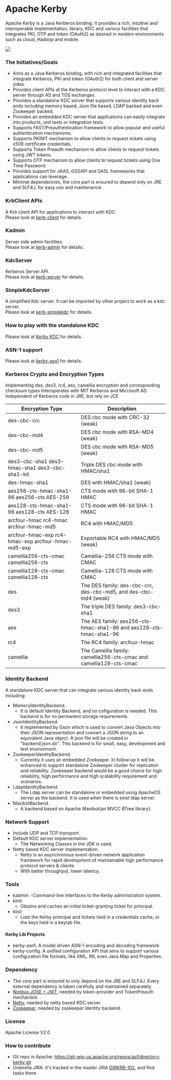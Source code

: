 Apache Kerby
============

Apache Kerby is a Java Kerberos binding. It provides a rich, intuitive and interoperable implementation, library, KDC and various facilities that integrates PKI, OTP and token (OAuth2) as desired in modern environments such as cloud, Hadoop and mobile.

![](https://github.com/apache/directory-kerby/blob/master/docs/logo/logo.png)

### The Initiatives/Goals 
- Aims as a Java Kerberos binding, with rich and integrated facilities that integrate Kerberos, PKI and token (OAuth2) for both client and server sides.
- Provides client APIs at the Kerberos protocol level to interact with a KDC server through AS and TGS exchanges.
- Provides a standalone KDC server that supports various identity back ends including memory based, Json file based, LDAP backed and even Zookeeper backed.
- Provides an embedded KDC server that applications can easily integrate into products, unit tests or integration tests.
- Supports FAST/Preauthentication framework to allow popular and useful authentication mechanisms.
- Supports PKINIT mechanism to allow clients to request tickets using x509 certificate credentials.
- Supports Token Preauth mechanism to allow clients to request tickets using JWT tokens.
- Supports OTP mechanism to allow clients to request tickets using One Time Password.
- Provides support for JAAS, GSSAPI and SASL frameworks that applications can leverage.
- Minimal dependencies, the core part is ensured to depend only on JRE and SLF4J, for easy use and maintenance.

### KrbClient APIs
A Krb client API for applications to interact with KDC.  
Please look at [kerb-client](kerby-kerb/kerb-client/README.md) for details.

### Kadmin
Server side admin facilities.  
Please look at [kerb-admin](kerby-kerb/kerb-admin/README.md) for details.

### KdcServer
Kerberos Server API.  
Please look at [kerb-server](kerby-kerb/kerb-server/README.md) for details.

### SimpleKdcServer
A simplified Kdc server. It can be imported by other project to work as a kdc server.  
Please look at [kerb-simplekdc](kerby-kerb/kerb-simplekdc/README.md) for details.

### How to play with the standalone KDC
Please look at [Kerby KDC](kerby-dist/README.md) for details.

### ASN-1 support
Please look at [kerby-asn1](kerby-asn1/) for details.

### Kerberos Crypto and Encryption Types
Implementing des, des3, rc4, aes, camellia encryption and corresponding checksum types
Interoperates with MIT Kerberos and Microsoft AD
Independent of Kerberos code in JRE, but rely on JCE

| Encryption Type | Description |
| --------------- | ----------- |
| des-cbc-crc | DES cbc mode with CRC-32 (weak) |
| des-cbc-md4 | DES cbc mode with RSA-MD4 (weak) |
| des-cbc-md5 |	DES cbc mode with RSA-MD5 (weak) |
| des3-cbc-sha1 des3-hmac-sha1 des3-cbc-sha1-kd |	Triple DES cbc mode with HMAC/sha1 |
| des-hmac-sha1 |	DES with HMAC/sha1 (weak) |
| aes256-cts-hmac-sha1-96 aes256-cts AES-256 	| CTS mode with 96-bit SHA-1 HMAC |
| aes128-cts-hmac-sha1-96 aes128-cts AES-128 	| CTS mode with 96-bit SHA-1 HMAC |
| arcfour-hmac rc4-hmac arcfour-hmac-md5 |	RC4 with HMAC/MD5 |
| arcfour-hmac-exp rc4-hmac-exp arcfour-hmac-md5-exp |	Exportable RC4 with HMAC/MD5 (weak) |
| camellia256-cts-cmac camellia256-cts |	Camellia-256 CTS mode with CMAC |
| camellia128-cts-cmac camellia128-cts |	Camellia-128 CTS mode with CMAC |
| des |	The DES family: des-cbc-crc, des-cbc-md5, and des-cbc-md4 (weak) |
| des3 |	The triple DES family: des3-cbc-sha1 |
| aes |	The AES family: aes256-cts-hmac-sha1-96 and aes128-cts-hmac-sha1-96 |
| rc4 |	The RC4 family: arcfour-hmac |
| camellia | The Camellia family: camellia256-cts-cmac and camellia128-cts-cmac |

### Identity Backend
A standalone KDC server that can integrate various identity back ends including:
- MemoryIdentityBackend.
  - It is default Identity Backend, and no cofiguration is needed. This backend is for no permanent storage requirements.
- JsonIdentityBackend.
  - It implemented by Gson which is used to convert Java Objects into their JSON representation and convert a JSON string to an equivalent Java object. A json file will be created in "backend.json.dir". This backend is for small, easy, development and test environment.
- ZookeeperIdentityBackend.
  - Currently it uses an embedded Zookeeper. In follow up it will be enhanced to support standalone Zookeeper cluster for
  replication and reliability. Zookeeper backend would be a good choice for high reliability, high performance and high scalability requirement and scenarios. 
- LdapIdentityBackend.
  - The Ldap server can be standalone or embedded using ApacheDS server as the backend. It is used when there is exist ldap server.
- MavibotBackend.
  - A backend based on Apache Mavibot(an MVCC BTree library).

### Network Support
- Include UDP and TCP transport.
- Default KDC server implementation.
  - The Networking Classes in the JDK is used.
- Netty based KDC server implementation.
  - Netty is an asynchronous event-driven network application framework for rapid development of maintainable high    performance protocol servers & clients.
  - With better throughput, lower latency.

### Tools
- kadmin:
  -Command-line interfaces to the Kerby administration system.
- kinit:
  - Obtains and caches an initial ticket-granting ticket for principal.
- klist:
  - Lists the Kerby principal and tickets held in a credentials cache, or the keys held in a keytab file.

#### Kerby Lib Projects
- kerby-asn1. A model driven ASN-1 encoding and decoding framework
- kerby-config. A unified configuration API that aims to support various configuration file formats, like XML, INI, even Java Map and Properties.

### Dependency
- The core part is ensured to only depend on the JRE and SLF4J. Every external dependency is taken carefully and maintained separately.
- [Nimbus JOSE + JWT](http://connect2id.com/products/nimbus-jose-jwt), needed by token-provider and TokenPreauth mechanism.
- [Netty](http://netty.io/), needed by netty based KDC server.
- [Zookeeper](https://zookeeper.apache.org/), needed by zookeeper identity backend.

### License
Apache License V2.0

### How to contribute
- Git repo in Apache: https://git-wip-us.apache.org/repos/asf/directory-kerby.git
- Umbrella JIRA: it's tracked in the master JIRA [DIRKRB-102](https://issues.apache.org/jira/browse/DIRKRB-102), and find tasks there.

